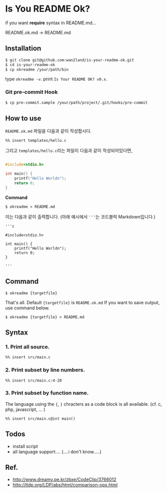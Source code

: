 Is You README Ok?
===

if you want **require** syntax in README.md...

README.ok.md -> README.md

## Installation

```sh
$ git clone git@github.com:wan2land/is-your-readme-ok.git
$ cd is-your-readme-ok
$ cp okreadme /your/path/bin
```

type `okreadme -v`. print `Is Your README OK? v0.x`.

### Git pre-commit Hook

```sh
$ cp pre-commit.sample /your/path/project/.git/hooks/pre-commit
```

## How to use

`README.ok.md` 파일을 다음과 같이 작성합시다.

```
%% insert templates/hello.c
```

그리고 `templates/hello.c`라는 파일이 다음과 같이 작성되어있다면,

```c

#include<stdio.h>

int main() {
	printf("Hello Worldn");
	return 0;
}
```

**Command**

```
$ okreadme > README.md
```

이는 다음과 같이 출력합니다. (아래 예시에서 `'''`는 코드블럭 Markdown입니다.)

```
'''c

#include<stdio.h>

int main() {
	printf("Hello Worldn");
	return 0;
}

'''
```

## Command

```
$ okreadme {targetfile}
```

That's all. Default `{targetfile}` is `README.ok.md`
If you want to save output, use command below.

```
$ okreadme {targetfile} > README.md
```

## Syntax

### 1. Print all source.

```
%% insert src/main.c
```

### 2. Print subset by line numbers.

```
%% insert src/main.c:4-20
```

### 3. Print subset by function name.

The language using the `{`, `}` chracters as a code block is all available.
(cf. c, php, javascript, ... )

```
%% insert src/main.c@int main()
```

## Todos

- install script
- all language support.... (....i don't know.....)

## Ref.

- http://www.dreamy.pe.kr/zbxe/CodeClip/3766012
- http://tldp.org/LDP/abs/html/comparison-ops.html
